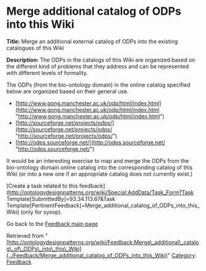 #  Merge additional catalog of ODPs into this Wiki


__Title:__ Merge an additional external catalog of ODPs into the existing catalogues of this Wiki


__Description:__ The ODPs in the catalogs of this Wiki are organized based on the different kind of problems that they address and can be represented with different levels of formality.


The ODPs (from the bio-ontology domain) in the online catalog specified below are organized based on their general use.



* [http://www.gong.manchester.ac.uk/odp/html/index.html](http://www.gong.manchester.ac.uk/odp/html/index.html "http://www.gong.manchester.ac.uk/odp/html/index.html")
* [http://sourceforge.net/projects/odps/](http://sourceforge.net/projects/odps/ "http://sourceforge.net/projects/odps/")
* [http://odps.sourceforge.net/](http://odps.sourceforge.net/ "http://odps.sourceforge.net/")


It would be an interesting exercise to map and merge the ODPs from the bio-ontology domain online catalog into the corresponding catalog of this Wiki (or into a new one if an appropriate catalog does not currently exist.) 


  




[Create a task related to this feedback](http://ontologydesignpatterns.org/wiki/Special:AddData/Task_Form?Task Template[SubmittedBy]=93.34.113.67&Task Template[PertinentFeedback]=Merge_additional_catalog_of_ODPs_into_this_Wiki) (only for sysop).


  



Go back to the  [Feedback main page](../Feedback/Main "Feedback:Main")





Retrieved from "[http://ontologydesignpatterns.org/wiki/Feedback:Merge\_additional\_catalog\_of\_ODPs\_into\_this\_Wiki](../Feedback/Merge_additional_catalog_of_ODPs_into_this_Wiki)"
 [Category](http://ontologydesignpatterns.org/wiki/Special:Categories "Special:Categories"): [Feedback](../Category/Feedback "Category:Feedback")
